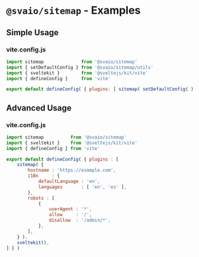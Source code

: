 # `@svaio/sitemap` - Examples

## Simple Usage

### vite.config.js

```js
import sitemap              from '@svaio/sitemap'
import { setDefaultConfig } from '@svaio/sitemap/utils'
import { sveltekit }        from '@sveltejs/kit/vite'
import { defineConfig }     from 'vite'

export default defineConfig( { plugins: [ sitemap( setDefaultConfig( ) ), sveltekit() ] } )

```



## Advanced Usage

### vite.config.js

```js
import sitemap          from '@svaio/sitemap'
import { sveltekit }    from '@sveltejs/kit/vite'
import { defineConfig } from 'vite'

export default defineConfig( { plugins : [
	sitemap( {
		hostname : 'https://example.com',
		i18n     : {
			defaultLanguage : 'en',
			languages       : [ 'en', 'es' ],
		},
		robots : [
			{
				userAgent : '*',
				allow     : '/',
				disallow  : '/admin/*',
			},
		],
	} ),
	sveltekit(),
] } )

```



